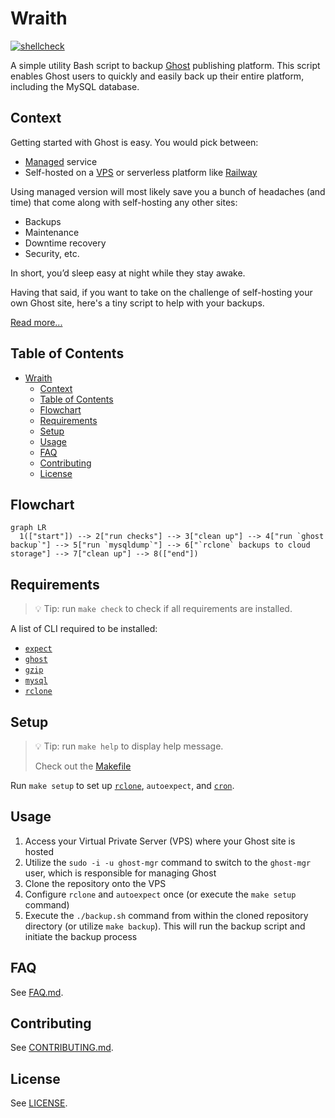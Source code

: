 # Wraith

[![shellcheck](https://github.com/ngshiheng/wraith/actions/workflows/shellcheck.yml/badge.svg)](https://github.com/ngshiheng/wraith/actions/workflows/shellcheck.yml)

A simple utility Bash script to backup [Ghost](https://github.com/TryGhost/Ghost) publishing platform. This script enables Ghost users to quickly and easily back up their entire platform, including the MySQL database.

## Context

Getting started with Ghost is easy. You would pick between:

-   [Managed](https://ghost.org/pricing/) service
-   Self-hosted on a [VPS](https://marketplace.digitalocean.com/apps/ghost) or serverless platform like [Railway](https://blog.railway.app/p/ghost)

Using managed version will most likely save you a bunch of headaches (and time) that come along with self-hosting any other sites:

-   Backups
-   Maintenance
-   Downtime recovery
-   Security, etc.

In short, you’d sleep easy at night while they stay awake.

Having that said, if you want to take on the challenge of self-hosting your own Ghost site, here's a tiny script to help with your backups.

[Read more...](https://jerrynsh.com/backing-up-ghost-blog-in-5-steps/)

## Table of Contents

- [Wraith](#wraith)
  - [Context](#context)
  - [Table of Contents](#table-of-contents)
  - [Flowchart](#flowchart)
  - [Requirements](#requirements)
  - [Setup](#setup)
  - [Usage](#usage)
  - [FAQ](#faq)
  - [Contributing](#contributing)
  - [License](#license)

## Flowchart

```mermaid
graph LR
  1(["start"]) --> 2["run checks"] --> 3["clean up"] --> 4["run `ghost backup`"] --> 5["run `mysqldump`"] --> 6["`rclone` backups to cloud storage"] --> 7["clean up"] --> 8(["end"])
```

## Requirements

> 💡 Tip: run `make check` to check if all requirements are installed.

A list of CLI required to be installed:

-   [`expect`](https://manpages.ubuntu.com/manpages/impish/man1/expect.1.html)
-   [`ghost`](https://ghost.org/docs/ghost-cli/)
-   [`gzip`](https://www.gnu.org/software/gzip/)
-   [`mysql`](https://www.mysql.com/)
-   [`rclone`](https://rclone.org/install/)

## Setup

> 💡 Tip: run `make help` to display help message.
>
> Check out the [Makefile](./Makefile)

Run `make setup` to set up [`rclone`](docs/FAQ.md#how-to-set-up-rclone), `autoexpect`, and [`cron`](docs/FAQ.md#how-to-set-up-a-cron-job).

## Usage

1. Access your Virtual Private Server (VPS) where your Ghost site is hosted
2. Utilize the `sudo -i -u ghost-mgr` command to switch to the `ghost-mgr` user, which is responsible for managing Ghost
3. Clone the repository onto the VPS
4. Configure `rclone` and `autoexpect` once (or execute the `make setup` command)
5. Execute the `./backup.sh` command from within the cloned repository directory (or utilize `make backup`). This will run the backup script and initiate the backup process

## FAQ

See [FAQ.md](docs/FAQ.md).

## Contributing

See [CONTRIBUTING.md](docs/CONTRIBUTING.md).

## License

See [LICENSE](LICENSE).
